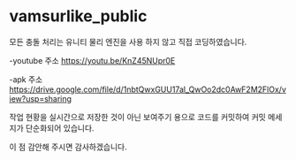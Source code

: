 # vamsurlike_public

모든 충돌 처리는 유니티 물리 엔진을 사용 하지 않고 직접 코딩하였습니다.

-youtube 주소
https://youtu.be/KnZ45NUpr0E

-apk 주소
https://drive.google.com/file/d/1nbtQwxGUU17al_QwOo2dc0AwF2M2FlOx/view?usp=sharing


작업 현황을 실시간으로 저장한 것이 아닌 보여주기 용으로 코드를 커밋하여 커밋 메세지가 단순화되어 있습니다.

이 점 감안해 주시면 감사하겠습니다.
